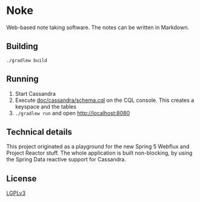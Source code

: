 # Noke

Web-based note taking software. The notes can be written in Markdown.

## Building

`./gradlew build`

## Running

1. Start Cassandra
2. Execute [doc/cassandra/schema.cql](doc/cassandra/schema.cql) on the CQL console.
   This creates a keyspace and the tables
3. `./gradlew run` and open [http://localhost:8080](http://localhost:8080)

## Technical details

This project originated as a playground for the new Spring 5 Webflux and
Project Reactor stuff. The whole application is built non-blocking, by
using the Spring Data reactive support for Cassandra.

## License

[LGPLv3](https://tldrlegal.com/license/gnu-lesser-general-public-license-v3-(lgpl-3))
